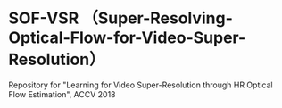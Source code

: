 # SOF-VSR （Super-Resolving-Optical-Flow-for-Video-Super-Resolution）
Repository for "Learning for Video Super-Resolution through HR Optical Flow Estimation", ACCV 2018
